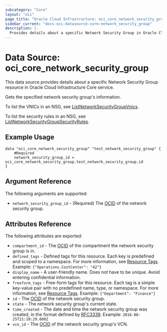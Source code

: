 ```yaml
---
subcategory: "Core"
layout: "oci"
page_title: "Oracle Cloud Infrastructure: oci_core_network_security_group"
sidebar_current: "docs-oci-datasource-core-network_security_group"
description: |-
  Provides details about a specific Network Security Group in Oracle Cloud Infrastructure Core service
---
```


# Data Source: oci_core_network_security_group
This data source provides details about a specific Network Security Group resource in Oracle Cloud Infrastructure Core service.

Gets the specified network security group's information.

To list the VNICs in an NSG, see
[ListNetworkSecurityGroupVnics](https://docs.cloud.oracle.com/iaas/api/#/en/iaas/latest/NetworkSecurityGroupVnic/ListNetworkSecurityGroupVnics).

To list the security rules in an NSG, see
[ListNetworkSecurityGroupSecurityRules](https://docs.cloud.oracle.com/iaas/api/#/en/iaas/latest/SecurityRule/ListNetworkSecurityGroupSecurityRules).


## Example Usage

```hcl
data "oci_core_network_security_group" "test_network_security_group" {
	#Required
	network_security_group_id = oci_core_network_security_group.test_network_security_group.id
}
```

## Argument Reference

The following arguments are supported:

* `network_security_group_id` - (Required) The [OCID](https://docs.cloud.oracle.com/iaas/Content/General/Concepts/identifiers.htm) of the network security group.


## Attributes Reference

The following attributes are exported:

* `compartment_id` - The [OCID](https://docs.cloud.oracle.com/iaas/Content/General/Concepts/identifiers.htm) of the compartment the network security group is in. 
* `defined_tags` - Defined tags for this resource. Each key is predefined and scoped to a namespace. For more information, see [Resource Tags](https://docs.cloud.oracle.com/iaas/Content/General/Concepts/resourcetags.htm).  Example: `{"Operations.CostCenter": "42"}` 
* `display_name` - A user-friendly name. Does not have to be unique. Avoid entering confidential information. 
* `freeform_tags` - Free-form tags for this resource. Each tag is a simple key-value pair with no predefined name, type, or namespace. For more information, see [Resource Tags](https://docs.cloud.oracle.com/iaas/Content/General/Concepts/resourcetags.htm).  Example: `{"Department": "Finance"}` 
* `id` - The [OCID](https://docs.cloud.oracle.com/iaas/Content/General/Concepts/identifiers.htm) of the network security group.
* `state` - The network security group's current state.
* `time_created` - The date and time the network security group was created, in the format defined by [RFC3339](https://tools.ietf.org/html/rfc3339).  Example: `2016-08-25T21:10:29.600Z` 
* `vcn_id` - The [OCID](https://docs.cloud.oracle.com/iaas/Content/General/Concepts/identifiers.htm) of the network security group's VCN.

